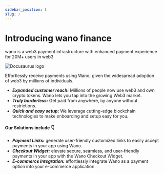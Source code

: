 ```yaml
---
sidebar_position: 1
slug: /
---
```


# Introducing wano finance

wano is a web3 payment infrastructure with enhanced payment experience for 20M+ users in web3.

![Docusaurus logo](/img/landing_page.png)

Effortlessly receive payments using Wano, given the widespread adoption of web3 by millions of individuals.

- **_Expanded customer reach:_** Millions of people now use web3 and own crypto tokens. Wano lets you tap into the growing Web3 market.
- **_Truly borderless:_** Get paid from anywhere, by anyone without restrictions.
- **_Quick and easy setup:_** We leverage cutting-edge blockchain technologies to make onboarding and setup easy for you.

#### Our Solutions include 👇

- **_Payment Links:_** generate user-friendly customized links to easily accept payments in your app using Wano.
- **_Checkout Widget:_** elevate secure, seamless, and user-friendly payments in your app with the Wano Checkout Widget.
- **_E-commerce Integration:_** effortlessly integrate Wano as a payment option into your e-commerce application.

